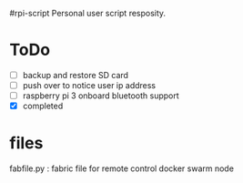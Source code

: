 #rpi-script
Personal user script resposity.


# ToDo
- [ ] backup and restore SD card
- [ ] push over to notice user ip address
- [ ] raspberry pi 3 onboard bluetooth support
- [x] completed

# files
fabfile.py : fabric file for remote control docker swarm node



